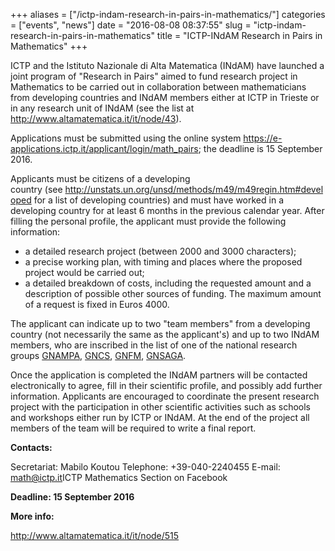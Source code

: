 +++
aliases = ["/ictp-indam-research-in-pairs-in-mathematics/"]
categories = ["events", "news"]
date = "2016-08-08 08:37:55"
slug = "ictp-indam-research-in-pairs-in-mathematics"
title = "ICTP-INdAM Research in Pairs in Mathematics"
+++
<div class="content">

ICTP and the Istituto Nazionale di Alta Matematica (INdAM) have launched
a joint program of "Research in Pairs" aimed to fund research project in
Mathematics to be carried out in collaboration between mathematicians
from developing countries and INdAM members either at ICTP in Trieste or
in any research unit of INdAM (see the list at
<http://www.altamatematica.it/it/node/43>).

Applications must be submitted using the online system
<https://e-applications.ictp.it/applicant/login/math_pairs>; the
deadline is 15 September 2016.

Applicants must be citizens of a developing
country (see <http://unstats.un.org/unsd/methods/m49/m49regin.htm#developed> for
a list of developing countries) and must have worked in a developing
country for at least 6 months in the previous calendar year. After
filling the personal profile, the applicant must provide the following
information:

-   a detailed research project (between 2000 and 3000 characters);
-   a precise working plan, with timing and places where the proposed
    project would be carried out;
-   a detailed breakdown of costs, including the requested amount and a
    description of possible other sources of funding. The maximum amount
    of a request is fixed in Euros 4000.

The applicant can indicate up to two "team members" from a developing
country (not necessarily the same as the applicant's) and up to two
INdAM members, who are inscribed in the list of one of the national
research groups [GNAMPA](http://www.altamatematica.it/gnampa/node/30),
[GNCS](http://www.altamatematica.it/gncs/node/64),
[GNFM](http://www.altamatematica.it/gnfm/it/node/33),
[GNSAGA](http://www.altamatematica.it/gnsaga/node/22).

Once the application is completed the INdAM partners will be contacted
electronically to agree, fill in their scientific profile, and possibly
add further information. Applicants are encouraged to coordinate the
present research project with the participation in other scientific
activities such as schools and workshops either run by ICTP or INdAM. At
the end of the project all members of the team will be required to write
a final report.

**Contacts:**

Secretariat: Mabilo Koutou Telephone: +39-040-2240455 E-mail:
<math@ictp.it>ICTP Mathematics Section on Facebook

**Deadline: 15 September 2016**

<div class="field field-type-date field-field-scadenza-bando">

<div class="field-items">

<div class="field-item odd">

**More info:**

</div>

<div class="field-item odd">

<http://www.altamatematica.it/it/node/515>

</div>

</div>

</div>

</div>
